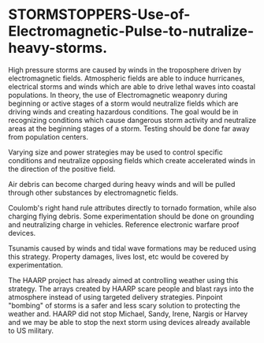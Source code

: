 # STORMSTOPPERS-Use-of-Electromagnetic-Pulse-to-nutralize-heavy-storms.
High pressure storms are caused by winds in the troposphere driven by electromagnetic fields. Atmospheric fields are able to induce hurricanes, electrical storms and winds which are able to drive lethal waves into coastal populations. In theory, the use of Electromagnetic weaponry during beginning or active stages of a storm would neutralize fields which are driving winds and creating hazardous conditions. The goal would be in recognizing conditions which cause dangerous storm activity and neutralize areas at the beginning stages of a storm. Testing should be done far away from population centers.

Varying size and power strategies may be used to control specific conditions and neutralize opposing fields which create accelerated winds in the direction of the positive field. 

Air debris can become charged during heavy winds and will be pulled through other substances by electromagnetic fields.

Coulomb's right hand rule attributes directly to tornado formation, while also charging flying debris. Some experimentation should be done on grounding and neutralizing charge in vehicles. Reference electronic warfare proof devices.

Tsunamis caused by winds and tidal wave formations may be reduced using this strategy. Property damages, lives lost, etc would be covered by experimentation.

The HAARP project has already aimed at controlling weather using this strategy. The arrays created by HAARP scare people and blast rays into the atmosphere instead of using targeted delivery strategies. Pinpoint "bombing" of storms is a safer and less scary solution to protecting the weather and. HAARP did not stop Michael, Sandy, Irene, Nargis or Harvey and we may be able to stop the next storm using devices already available to US military.





